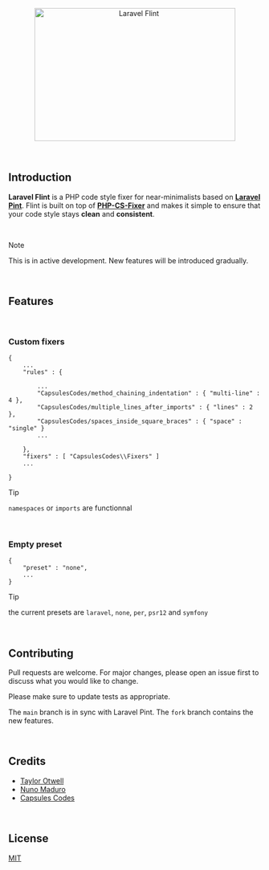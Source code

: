 <p align="center"><img src="capsules-laravel-flint-image.png" width="400px" height="265px" alt="Laravel Flint" /></p>

<br>

## Introduction

**Laravel Flint** is a PHP code style fixer for near-minimalists based on **[Laravel Pint](https://github.com/laravel/pint)**. Flint is built on top of **[PHP-CS-Fixer](https://github.com/FriendsOfPHP/PHP-CS-Fixer)** and makes it simple to ensure that your code style stays **clean** and **consistent**.

<br>

> [!NOTE]
> This is in active development. New features will be introduced gradually.

<br>

## Features

<br>

### Custom fixers

```
{
    ...
    "rules" : {

        ...
        "CapsulesCodes/method_chaining_indentation" : { "multi-line" : 4 },
        "CapsulesCodes/multiple_lines_after_imports" : { "lines" : 2 },
        "CapsulesCodes/spaces_inside_square_braces" : { "space" : "single" }
        ...

    },
    "fixers" : [ "CapsulesCodes\\Fixers" ]
    ...

}
```
> [!TIP]
> `namespaces` or `imports` are functionnal

<br>

### Empty preset

```
{
    "preset" : "none",
    ...
}
```
> [!TIP]
> the current presets are `laravel`, `none`, `per`, `psr12` and `symfony`

<br>

## Contributing

Pull requests are welcome. For major changes, please open an issue first
to discuss what you would like to change.

Please make sure to update tests as appropriate.

The `main` branch is in sync with Laravel Pint. The `fork` branch contains the new features.

<br>

## Credits

- [Taylor Otwell](https://github.com/taylorotwell)
- [Nuno Maduro](https://github.com/nunomaduro)
- [Capsules Codes](https://github.com/capsulescodes)

<br>

## License

[MIT](https://choosealicense.com/licenses/mit/)
